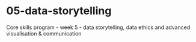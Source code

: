 # 05-data-storytelling
Core skills program - week 5 - data storytelling, data ethics and advanced visualisation &amp; communication
